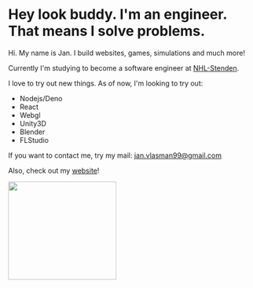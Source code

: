 # Hey look buddy. I'm an engineer. That means I solve problems.

Hi. My name is Jan. I build websites, games, simulations and much more!

Currently I'm studying to become a software engineer at [NHL-Stenden].

I love to try out new things. As of now, I'm looking to try out:
- Nodejs/Deno
- React
- Webgl
- Unity3D
- Blender
- FLStudio

If you want to contact me, try my mail: jan.vlasman99@gmail.com

Also, check out my [website]!

<img src="https://images-wixmp-ed30a86b8c4ca887773594c2.wixmp.com/f/ece9ecf1-4d5c-4407-b2fc-af1479342fb8/d9u1vwn-e252aa03-df05-46df-b928-2ef6feff2298.png/v1/fill/w_800,h_711,q_80,strp/annoying_dog_by_h_reshii_d9u1vwn-fullview.jpg?token=eyJ0eXAiOiJKV1QiLCJhbGciOiJIUzI1NiJ9.eyJzdWIiOiJ1cm46YXBwOiIsImlzcyI6InVybjphcHA6Iiwib2JqIjpbW3siaGVpZ2h0IjoiPD03MTEiLCJwYXRoIjoiXC9mXC9lY2U5ZWNmMS00ZDVjLTQ0MDctYjJmYy1hZjE0NzkzNDJmYjhcL2Q5dTF2d24tZTI1MmFhMDMtZGYwNS00NmRmLWI5MjgtMmVmNmZlZmYyMjk4LnBuZyIsIndpZHRoIjoiPD04MDAifV1dLCJhdWQiOlsidXJuOnNlcnZpY2U6aW1hZ2Uub3BlcmF0aW9ucyJdfQ.iGzYVAKVy1ULiAc9GfiaYWMDnHu2bdM66Ejhwlxk1cM" width="220" height="200">

[NHL-Stenden]: https://www.nhlstenden.com
[website]: https://portfolio-jan-vlasman.herokuapp.com/index.html
